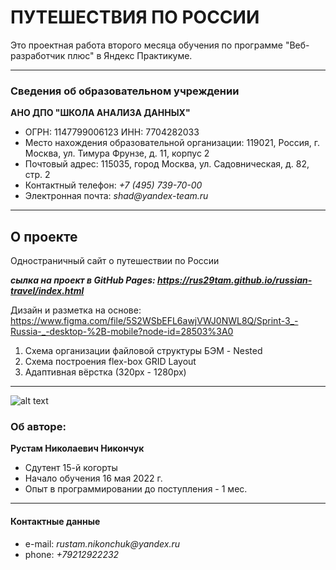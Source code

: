 # ПУТЕШЕСТВИЯ ПО РОССИИ
Это проектная работа второго месяца обучения по программе "Веб-разработчик плюс" в Яндекс Практикуме.

---
### Сведения об образовательном учреждении

**АНО ДПО "ШКОЛА АНАЛИЗА ДАННЫХ"** 
* ОГРН: 1147799006123 ИНН: 7704282033
* Место нахождения образовательной организации: 119021, Россия, г. Москва, ул. Тимура Фрунзе, д. 11, корпус 2
* Почтовый адрес: 115035, город Москва, ул. Садовническая, д. 82, стр. 2
* Контактный телефон: _+7 (495) 739-70-00_
* Электронная почта: _shad@yandex-team.ru_

---

## О проекте

Одностраничный сайт о путешествии по России

**_сылка на проект в GitHub Pages: https://rus29tam.github.io/russian-travel/index.html_**

Дизайн и разметка на основе:
https://www.figma.com/file/5S2WSbEFL6awjVWJ0NWL8Q/Sprint-3_-Russia-_-desktop-%2B-mobile?node-id=28503%3A0

1. Схема организации файловой структуры БЭМ - Nested
2. Схема построения flex-box GRID Layout 
3. Адаптивная вёрстка (320px - 1280px)

---
![alt text](https://yastatic.net/q/logoaas/v2/Яндекс.svg?circle=black&color=000&first=white "Logo")
### Об авторе:

**Рустам Николаевич Никончук** 
* Сдутент 15-й когорты
* Начало обучения 16 мая 2022 г. 
* Опыт в  программировании до поступления - 1 мес.


---
#### Контактные данные 

* e-mail: _rustam.nikonchuk@yandex.ru_
* phone: _+79212922232_

